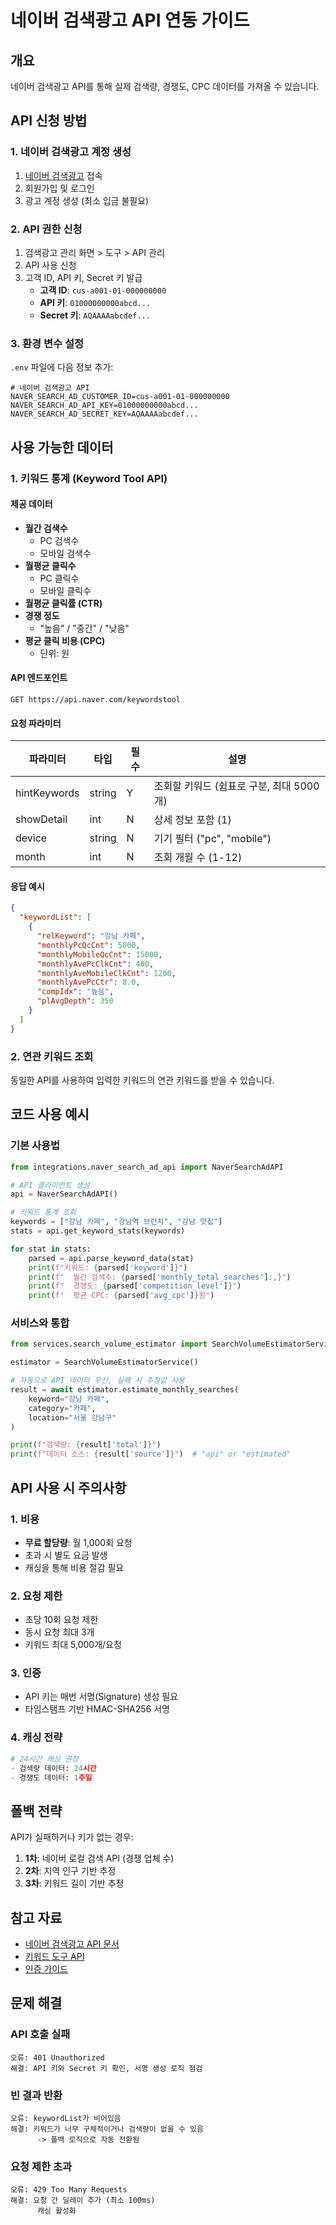 # 네이버 검색광고 API 연동 가이드

## 개요

네이버 검색광고 API를 통해 실제 검색량, 경쟁도, CPC 데이터를 가져올 수 있습니다.

## API 신청 방법

### 1. 네이버 검색광고 계정 생성
1. [네이버 검색광고](https://searchad.naver.com/) 접속
2. 회원가입 및 로그인
3. 광고 계정 생성 (최소 입금 불필요)

### 2. API 권한 신청
1. 검색광고 관리 화면 > 도구 > API 관리
2. API 사용 신청
3. 고객 ID, API 키, Secret 키 발급
   - **고객 ID**: `cus-a001-01-000000000`
   - **API 키**: `01000000000abcd...`
   - **Secret 키**: `AQAAAAabcdef...`

### 3. 환경 변수 설정

`.env` 파일에 다음 정보 추가:

```env
# 네이버 검색광고 API
NAVER_SEARCH_AD_CUSTOMER_ID=cus-a001-01-000000000
NAVER_SEARCH_AD_API_KEY=01000000000abcd...
NAVER_SEARCH_AD_SECRET_KEY=AQAAAAabcdef...
```

## 사용 가능한 데이터

### 1. 키워드 통계 (Keyword Tool API)

#### 제공 데이터
- **월간 검색수**
  - PC 검색수
  - 모바일 검색수
- **월평균 클릭수**
  - PC 클릭수
  - 모바일 클릭수
- **월평균 클릭률 (CTR)**
- **경쟁 정도**
  - "높음" / "중간" / "낮음"
- **평균 클릭 비용 (CPC)**
  - 단위: 원

#### API 엔드포인트
```
GET https://api.naver.com/keywordstool
```

#### 요청 파라미터
| 파라미터 | 타입 | 필수 | 설명 |
|---------|------|------|------|
| hintKeywords | string | Y | 조회할 키워드 (쉼표로 구분, 최대 5000개) |
| showDetail | int | N | 상세 정보 포함 (1) |
| device | string | N | 기기 필터 ("pc", "mobile") |
| month | int | N | 조회 개월 수 (1-12) |

#### 응답 예시
```json
{
  "keywordList": [
    {
      "relKeyword": "강남 카페",
      "monthlyPcQcCnt": 5000,
      "monthlyMobileQcCnt": 15000,
      "monthlyAvePcClkCnt": 400,
      "monthlyAveMobileClkCnt": 1200,
      "monthlyAvePcCtr": 8.0,
      "compIdx": "높음",
      "plAvgDepth": 350
    }
  ]
}
```

### 2. 연관 키워드 조회

동일한 API를 사용하여 입력한 키워드의 연관 키워드를 받을 수 있습니다.

## 코드 사용 예시

### 기본 사용법

```python
from integrations.naver_search_ad_api import NaverSearchAdAPI

# API 클라이언트 생성
api = NaverSearchAdAPI()

# 키워드 통계 조회
keywords = ["강남 카페", "강남역 브런치", "강남 맛집"]
stats = api.get_keyword_stats(keywords)

for stat in stats:
    parsed = api.parse_keyword_data(stat)
    print(f"키워드: {parsed['keyword']}")
    print(f"  월간 검색수: {parsed['monthly_total_searches']:,}")
    print(f"  경쟁도: {parsed['competition_level']}")
    print(f"  평균 CPC: {parsed['avg_cpc']}원")
```

### 서비스와 통합

```python
from services.search_volume_estimator import SearchVolumeEstimatorService

estimator = SearchVolumeEstimatorService()

# 자동으로 API 데이터 우선, 실패 시 추정값 사용
result = await estimator.estimate_monthly_searches(
    keyword="강남 카페",
    category="카페",
    location="서울 강남구"
)

print(f"검색량: {result['total']}")
print(f"데이터 소스: {result['source']}")  # "api" or "estimated"
```

## API 사용 시 주의사항

### 1. 비용
- **무료 할당량**: 월 1,000회 요청
- 초과 시 별도 요금 발생
- 캐싱을 통해 비용 절감 필요

### 2. 요청 제한
- 초당 10회 요청 제한
- 동시 요청 최대 3개
- 키워드 최대 5,000개/요청

### 3. 인증
- API 키는 매번 서명(Signature) 생성 필요
- 타임스탬프 기반 HMAC-SHA256 서명

### 4. 캐싱 전략
```python
# 24시간 캐싱 권장
- 검색량 데이터: 24시간
- 경쟁도 데이터: 1주일
```

## 폴백 전략

API가 실패하거나 키가 없는 경우:
1. **1차**: 네이버 로컬 검색 API (경쟁 업체 수)
2. **2차**: 지역 인구 기반 추정
3. **3차**: 키워드 길이 기반 추정

## 참고 자료

- [네이버 검색광고 API 문서](https://naver.github.io/searchad-apidoc/)
- [키워드 도구 API](https://naver.github.io/searchad-apidoc/#/guides/keyword-tool)
- [인증 가이드](https://naver.github.io/searchad-apidoc/#/guides/authentication)

## 문제 해결

### API 호출 실패
```
오류: 401 Unauthorized
해결: API 키와 Secret 키 확인, 서명 생성 로직 점검
```

### 빈 결과 반환
```
오류: keywordList가 비어있음
해결: 키워드가 너무 구체적이거나 검색량이 없을 수 있음
      -> 폴백 로직으로 자동 전환됨
```

### 요청 제한 초과
```
오류: 429 Too Many Requests
해결: 요청 간 딜레이 추가 (최소 100ms)
      캐싱 활성화
```
